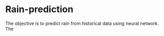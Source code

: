 # Rain-prediction

The objective is to predict rain from historical data using neural network. The 
